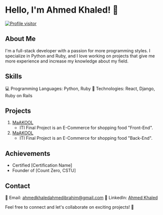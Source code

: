 <!--
**AhmedKhaled146/AhmedKhaled146** is a ✨ _special_ ✨ repository because its `README.md` (this file) appears on your GitHub profile.

Here are some ideas to get you started:

- 🔭 I’m currently working on ...
- 🌱 I’m currently learning ...
- 👯 I’m looking to collaborate on ...
- 🤔 I’m looking for help with ...
- 💬 Ask me about ...
- 📫 How to reach me: ...
- 😄 Pronouns: ...
- ⚡ Fun fact: ...
-->

# Hello, I'm Ahmed Khaled! 👋
<a href="https://komarev.com/ghpvc/?username=danaelshrbiny10">
  <img align="ft" src="https://komarev.com/ghpvc/?username=danaelshrbiny10&label=Visitors&color=EB984E&style=flat" alt="Profile visitor" />
</a>

## About Me
I'm a full-stack developer with a passion for more programming styles. I specialize in Python and Ruby, and I love working on projects that give me more experience and increase my knowledge about my field.

## Skills
💻 Programming Languages: Python, Ruby
🚀 Technologies: React, Django, Ruby on Rails

## Projects
1. [MaAKOOL](https://github.com/AhmedKhaled146/MaAKOOL-Client-Frontend)
   - ITI Final Project is an E-Commerce for shopping food "Front-End".
2. [MaAKOOL](https://github.com/AhmedKhaled146/MaAKOOL-Backend-API)
   - ITI Final Project is an E-Commerce for shopping food "Back-End".

## Achievements
- Certified [Certification Name]
- Founder of [Count Zero, CSTU]

## Contact
📧 Email: ahmedkhaledahmedibrahim@gmail.com
🔗 LinkedIn: [Ahmed Khaled](https://www.linkedin.com/in/ahmed-khaled-08736b192/)

Feel free to connect and let's collaborate on exciting projects! 🚀

